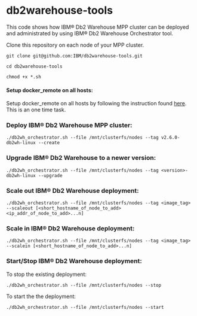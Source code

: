# db2warehouse-tools
This code shows how IBM® Db2 Warehouse MPP cluster can be deployed and administrated by using  IBM®  Db2 Warehouse Orchestrator tool.

Clone this repository on each node of your MPP cluster.

`git clone git@github.com:IBM/db2warehouse-tools.git`

`cd db2warehouse-tools`

`chmod +x *.sh`

#### Setup docker_remote on all hosts:

Setup docker_remote on all hosts by following the instruction found [here](https://www.ibm.com/support/knowledgecenter/SS6NHC/com.ibm.swg.im.dashdb.doc/admin/enabling_remote_Docker_cmds.html). This is an one time task.

### Deploy IBM® Db2 Warehouse MPP cluster:

`./db2wh_orchestrator.sh --file /mnt/clusterfs/nodes --tag v2.6.0-db2wh-linux --create`

### Upgrade IBM® Db2 Warehouse to a newer version:
`./db2wh_orchestrator.sh --file /mnt/clusterfs/nodes --tag <version>-db2wh-linux --upgrade`

### Scale out IBM® Db2 Warehouse deployment:
`./db2wh_orchestrator.sh --file /mnt/clusterfs/nodes --tag <image_tag> --scaleout [<short_hostname_of_node_to_add> <ip_addr_of_node_to_add>...n]`

### Scale in IBM® Db2 Warehouse deployment:
`./db2wh_orchestrator.sh --file /mnt/clusterfs/nodes --tag <image_tag> --scalein [<short_hostname_of_node_to_add>...n]`

### Start/Stop IBM® Db2 Warehouse deployment:

To stop the existing deployment:

`./db2wh_orchestrator.sh --file /mnt/clusterfs/nodes --stop`

To start the the deployment:

`./db2wh_orchestrator.sh --file /mnt/clusterfs/nodes --start`
